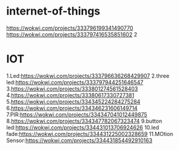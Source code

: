 # internet-of-things
https://wokwi.com/projects/333796199341490770
https://wokwi.com/projects/333797416535851602
2
# IOT
1.Led:https://wokwi.com/projects/333796636268429907
2.three led:https://wokwi.com/projects/333797944251646547
3.https://wokwi.com/projects/333801274561528403
4.https://wokwi.com/projects/33380617330727381
5.https://wokwi.com/projects/334345224284275284
6.https://wokwi.com/projects/334346231606149714
7.PIR:https://wokwi.com/projects/334347041012449875
8.https://wokwi.com/projects/334347782067323474
9.button led:https://wokwi.com/projects/334431013706924626
10.led fade:https://wokwi.com/projects/334431225002328659
11.MOtion Sensor:https://wokwi.com/projects/334431854492910163
